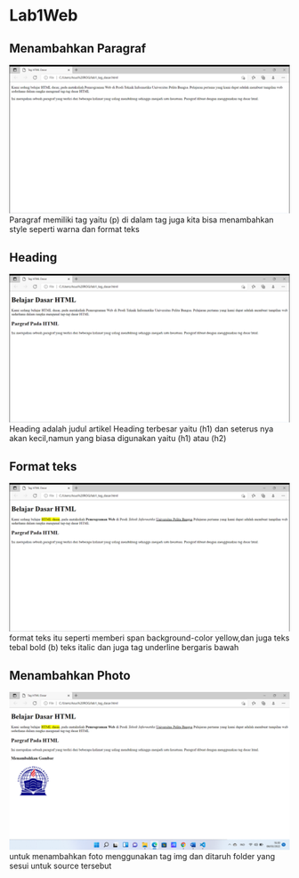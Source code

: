 # Lab1Web
## Menambahkan Paragraf
![menambahkan_paragraf](img/hasil%20membuat%20paragaf.png)
Paragraf memiliki tag yaitu (p) di dalam tag juga kita bisa menambahkan style seperti warna dan format teks
## Heading
![menambahkan_heading](img/hasil%20membuat%20judul.png)
Heading adalah judul artikel Heading terbesar yaitu (h1) dan seterus nya akan kecil,namun yang biasa digunakan yaitu (h1) atau (h2)
## Format teks
![menambahkan_format](img/hasil%20membuat%20format.png)
format teks itu seperti memberi span background-color yellow,dan juga teks tebal bold (b) teks italic dan juga tag underline bergaris bawah
## Menambahkan Photo
![menambahkan_photo](img/hasil%20menambahkan%20gambar.png)
untuk menambahkan foto menggunakan tag img dan ditaruh folder yang sesui untuk source tersebut